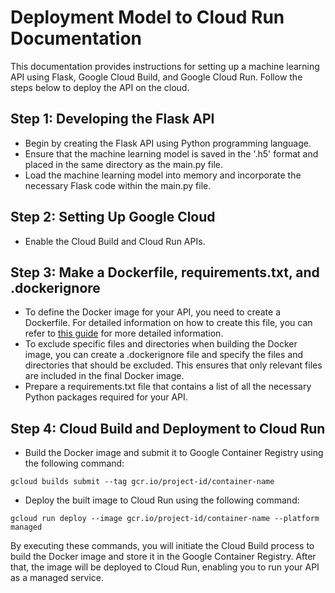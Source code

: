 # Deployment Model to Cloud Run Documentation

This documentation provides instructions for setting up a machine learning API using Flask, Google Cloud Build, and Google Cloud Run. Follow the steps below to deploy the API on the cloud.

## Step 1: Developing the Flask API

- Begin by creating the Flask API using Python programming language.
- Ensure that the machine learning model is saved in the '.h5' format and placed in the same directory as the main.py file.
- Load the machine learning model into memory and incorporate the necessary Flask code within the main.py file.

## Step 2: Setting Up Google Cloud

- Enable the Cloud Build and Cloud Run APIs.

## Step 3: Make a Dockerfile, requirements.txt, and .dockerignore

- To define the Docker image for your API, you need to create a Dockerfile. For detailed information on how to create this file, you can refer to [this guide](https://cloud.google.com/run/docs/quickstarts/build-and-deploy#containerizing) for more detailed information.
- To exclude specific files and directories when building the Docker image, you can create a .dockerignore file and specify the files and directories that should be excluded. This ensures that only relevant files are included in the final Docker image.
- Prepare a requirements.txt file that contains a list of all the necessary Python packages required for your API.

## Step 4: Cloud Build and Deployment to Cloud Run

- Build the Docker image and submit it to Google Container Registry using the following command:

```shell
gcloud builds submit --tag gcr.io/project-id/container-name
```

- Deploy the built image to Cloud Run using the following command:

```shell
gcloud run deploy --image gcr.io/project-id/container-name --platform managed
```

By executing these commands, you will initiate the Cloud Build process to build the Docker image and store it in the Google Container Registry. After that, the image will be deployed to Cloud Run, enabling you to run your API as a managed service.
